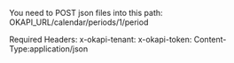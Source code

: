 You need to POST json files into this path: OKAPI_URL/calendar/periods/1/period

Required Headers:
x-okapi-tenant:
x-okapi-token:
Content-Type:application/json
